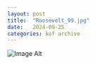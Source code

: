 ```yaml
---
layout:	post
title:	"Roosevelt_99.jpg"
date:	2024-09-25
categories:	kof archive
---
```


![Image Alt](https://k0f.github.io/assets/Roosevelt_99.jpg)